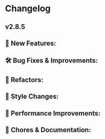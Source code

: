# Changelog
## v2.8.5

## 🎉 New Features:

## 🛠️ Bug Fixes & Improvements:

## 🔧 Refactors:

## 🎨 Style Changes:

## 🚀 Performance Improvements:

## 🧹 Chores & Documentation:

